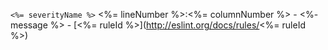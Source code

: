 ```<%= severityName %>``` <%= lineNumber %>:<%= columnNumber %> - <%- message %> - [<%= ruleId %>](http://eslint.org/docs/rules/<%= ruleId %>) 
